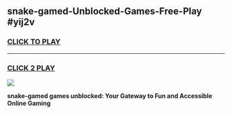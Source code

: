 
## snake-gamed-Unblocked-Games-Free-Play #yij2v
<h3>
<a href="https://us.freeplayer.one?title=snake-gamed&ref=9M">CLICK TO PLAY</a></h3>
<hr>

<h3>
<a href="https://us.freeplayer.one?title=snake-gamed&ref=9M">CLICK 2 PLAY</a>
  
</h3>

<a href="https://us.freeplayer.one?title=snake-gamed&ref=9M"><img src="https://clearcache.store/games.png"></a>


**snake-gamed games unblocked: Your Gateway to Fun and Accessible Online Gaming**
